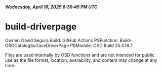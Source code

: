 ﻿##### Wednesday, April 16, 2025 6:39:45 PM UTC

# build-driverpage

Owner: David Segura
Build: GitHub Actions
PSFunction: Build-OSDCatalogSurfaceDriverPage
PSModule: OSD.Build 25.4.16.7

Files are used internally by OSD functions and are not intended for public use as the file format, location, availability, and content may change at any time.
